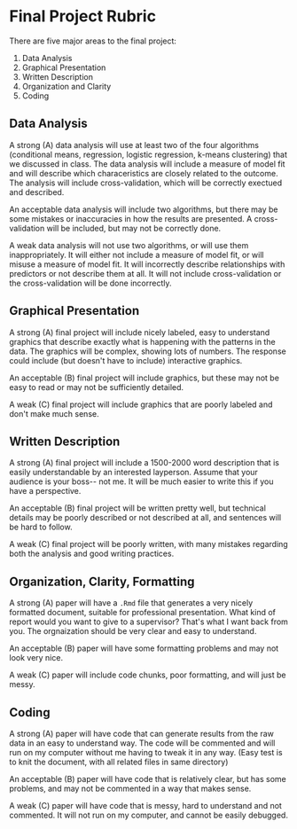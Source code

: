 # Final Project Rubric

There are five major areas to the final project:

1. Data Analysis
2. Graphical Presentation
3. Written Description
4. Organization and Clarity
5. Coding

## Data Analysis

A strong (A) data analysis will use at least two of the four algorithms (conditional means, regression, logistic regression, k-means clustering) that we discussed in class. The data analysis will include a measure of model fit and will describe which characeristics are closely related to the outcome. The analysis will include cross-validation, which will be correctly exectued and described. 

An acceptable data analysis will include two algorithms, but there may be some mistakes or inaccuracies in how the results are presented. A cross-validation will be included, but may not be correctly done. 

A weak data analysis will not use two algorithms, or will use them inappropriately. It will either not include a measure of model fit, or will misuse a measure of model fit. It will incorrectly describe relationships with predictors or not describe them at all. It will not include cross-validation or the cross-validation will be done incorrectly. 

## Graphical Presentation

A strong (A) final project will include nicely labeled, easy to understand graphics that describe exactly what is happening with the patterns in the data. The graphics will be complex, showing lots of numbers. The response could include (but doesn't have to include) interactive graphics. 

An acceptable (B) final project will include graphics, but these may not be easy to read or may not be sufficiently detailed. 

A weak (C) final project will include graphics that are poorly labeled and don't make much sense. 

## Written Description

A strong (A) final project will include a 1500-2000 word description that is easily understandable by an interested layperson. Assume that your audience is your boss-- not me. It will be much easier to write this if you have a perspective. 

An acceptable (B) final project will be written pretty well, but technical details may be poorly described or not described at all, and sentences will be hard to follow. 

A weak (C) final project will be poorly written, with many mistakes regarding both the analysis and good writing practices. 

## Organization, Clarity, Formatting

A strong (A) paper will have a `.Rmd` file that generates a very nicely formatted document, suitable for professional presentation. What kind of report would you want to give to a supervisor? That's what I want back from you. The orgnaization should be very clear and easy to understand. 

An acceptable (B) paper will have some formatting problems and may not look very nice. 

A weak (C) paper will include code chunks, poor formatting, and will just be messy. 
## Coding

A strong (A) paper will have code that can generate results from the raw data in an easy to understand way. The code will be commented and will run on my computer without me having to tweak it in any way. (Easy test is to knit the document, with all related files in same directory)

An acceptable (B) paper will have code that is relatively clear, but has some problems, and may not be commented in a way that makes sense.  

A weak (C) paper will have code that is messy, hard to understand and not commented. It will not run on my computer, and cannot be easily debugged. 
